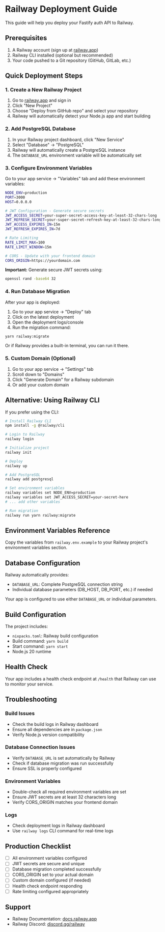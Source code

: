 # Railway Deployment Guide

This guide will help you deploy your Fastify auth API to Railway.

## Prerequisites

1. A Railway account (sign up at [railway.app](https://railway.app))
2. Railway CLI installed (optional but recommended)
3. Your code pushed to a Git repository (GitHub, GitLab, etc.)

## Quick Deployment Steps

### 1. Create a New Railway Project

1. Go to [railway.app](https://railway.app) and sign in
2. Click "New Project"
3. Choose "Deploy from GitHub repo" and select your repository
4. Railway will automatically detect your Node.js app and start building

### 2. Add PostgreSQL Database

1. In your Railway project dashboard, click "New Service"
2. Select "Database" → "PostgreSQL"
3. Railway will automatically create a PostgreSQL instance
4. The `DATABASE_URL` environment variable will be automatically set

### 3. Configure Environment Variables

Go to your app service → "Variables" tab and add these environment variables:

```bash
NODE_ENV=production
PORT=3000
HOST=0.0.0.0

# JWT Configuration - Generate secure secrets
JWT_ACCESS_SECRET=your-super-secret-access-key-at-least-32-chars-long
JWT_REFRESH_SECRET=your-super-secret-refresh-key-at-least-32-chars-long
JWT_ACCESS_EXPIRES_IN=15m
JWT_REFRESH_EXPIRES_IN=7d

# Rate Limiting
RATE_LIMIT_MAX=100
RATE_LIMIT_WINDOW=15m

# CORS - Update with your frontend domain
CORS_ORIGIN=https://yourdomain.com
```

**Important:** Generate secure JWT secrets using:
```bash
openssl rand -base64 32
```

### 4. Run Database Migration

After your app is deployed:

1. Go to your app service → "Deploy" tab
2. Click on the latest deployment
3. Open the deployment logs/console
4. Run the migration command:
```bash
yarn railway:migrate
```

Or if Railway provides a built-in terminal, you can run it there.

### 5. Custom Domain (Optional)

1. Go to your app service → "Settings" tab
2. Scroll down to "Domains"
3. Click "Generate Domain" for a Railway subdomain
4. Or add your custom domain

## Alternative: Using Railway CLI

If you prefer using the CLI:

```bash
# Install Railway CLI
npm install -g @railway/cli

# Login to Railway
railway login

# Initialize project
railway init

# Deploy
railway up

# Add PostgreSQL
railway add postgresql

# Set environment variables
railway variables set NODE_ENV=production
railway variables set JWT_ACCESS_SECRET=your-secret-here
# ... add other variables

# Run migration
railway run yarn railway:migrate
```

## Environment Variables Reference

Copy the variables from `railway.env.example` to your Railway project's environment variables section.

## Database Configuration

Railway automatically provides:
- `DATABASE_URL`: Complete PostgreSQL connection string
- Individual database parameters (DB_HOST, DB_PORT, etc.) if needed

Your app is configured to use either `DATABASE_URL` or individual parameters.

## Build Configuration

The project includes:
- `nixpacks.toml`: Railway build configuration
- Build command: `yarn build`
- Start command: `yarn start`
- Node.js 20 runtime

## Health Check

Your app includes a health check endpoint at `/health` that Railway can use to monitor your service.

## Troubleshooting

### Build Issues
- Check the build logs in Railway dashboard
- Ensure all dependencies are in `package.json`
- Verify Node.js version compatibility

### Database Connection Issues
- Verify `DATABASE_URL` is set automatically by Railway
- Check if database migration was run successfully
- Ensure SSL is properly configured

### Environment Variables
- Double-check all required environment variables are set
- Ensure JWT secrets are at least 32 characters long
- Verify CORS_ORIGIN matches your frontend domain

### Logs
- Check deployment logs in Railway dashboard
- Use `railway logs` CLI command for real-time logs

## Production Checklist

- [ ] All environment variables configured
- [ ] JWT secrets are secure and unique
- [ ] Database migration completed successfully
- [ ] CORS_ORIGIN set to your actual domain
- [ ] Custom domain configured (if needed)
- [ ] Health check endpoint responding
- [ ] Rate limiting configured appropriately

## Support

- Railway Documentation: [docs.railway.app](https://docs.railway.app)
- Railway Discord: [discord.gg/railway](https://discord.gg/railway)
